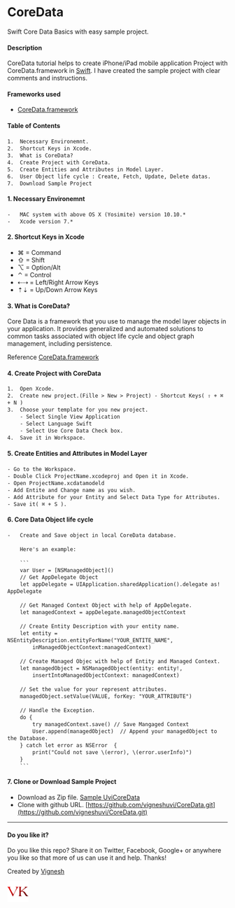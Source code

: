 # CoreData
Swift Core Data Basics with easy sample project.

#### 	Description

CoreData tutorial helps to create iPhone/iPad mobile application Project with CoreData.framework in [Swift](https://developer.apple.com/swift/). I have created the sample project with clear comments and instructions.

#### Frameworks used

* [CoreData.framework](https://developer.apple.com/library/mac/documentation/Cocoa/Conceptual/CoreData/index.html)

#### Table of Contents

	1.	Necessary Environemnt.
	2.	Shortcut Keys in Xcode.
	3.	What is CoreData?
	4.	Create Project with CoreData.
	5.	Create Entities and Attributes in Model Layer. 
	6.	User Object life cycle : Create, Fetch, Update, Delete datas.
	7.	Download Sample Project
  

#### 1. Necessary Environemnt

	-   MAC system with above OS X (Yosimite) version 10.10.*
	-   Xcode version 7.*

#### 2. Shortcut Keys in Xcode

* 	⌘ = Command
*	⇧ = Shift
*	⌥ = Option/Alt
*	⌃ = Control
*	⇠⇢ = Left/Right Arrow Keys
*	⇡⇣ = Up/Down Arrow Keys

#### 3. What is CoreData?

Core Data is a framework that you use to manage the model layer objects in your application. It provides generalized and automated solutions to common tasks associated with object life cycle and object graph management, including persistence.

Reference [CoreData.framework](https://developer.apple.com/library/mac/documentation/Cocoa/Conceptual/CoreData/index.html)

#### 4. Create Project with CoreData

	1. 	Open Xcode.
	2. 	Create new project.(Fille > New > Project) - Shortcut Keys( ⇧ + ⌘ + N )
	3.	Choose your template for you new project.
		- Select Single View Application
		- Select Language Swift
		- Select Use Core Data Check box.
	4. 	Save it in Workspace.

#### 5. Create Entities and Attributes in Model Layer

	- Go to the Workspace.
	- Double Click ProjectName.xcodeproj and Open it in Xcode.
	- Open ProjectName.xcdatamodeld
	- Add Entite and Change name as you wish.
	- Add Attribute for your Entity and Select Data Type for Attributes.
	- Save it( ⌘ + S ).

#### 6. Core Data Object life cycle

	-	Create and Save object in local CoreData database. 

		Here's an example:

		```
		var User = [NSManagedObject]()
		// Get AppDelegate Object       
		let appDelegate = UIApplication.sharedApplication().delegate as! AppDelegate

		// Get Managed Context Object with help of AppDelegate.
		let managedContext = appDelegate.managedObjectContext

		// Create Entity Description with your entity name.
		let entity =  NSEntityDescription.entityForName("YOUR_ENTITE_NAME",
		    inManagedObjectContext:managedContext)

		// Create Managed Objec with help of Entity and Managed Context.
		let managedObject = NSManagedObject(entity: entity!,
		    insertIntoManagedObjectContext: managedContext)

		// Set the value for your represent attributes.
		managedObject.setValue(VALUE, forKey: "YOUR_ATTRIBUTE")

		// Handle the Exception.
		do {
		    try managedContext.save() // Save Mangaged Context
		    User.append(managedObject)  // Append your managedObject to the Database.
		} catch let error as NSError  {
		    print("Could not save \(error), \(error.userInfo)")
		}
		```

#### 7. Clone or Download Sample Project

* Download as Zip file. [Sample UviCoreData](https://github.com/vigneshuvi/CoreData/archive/master.zip)	
* Clone with github URL. [https://github.com/vigneshuvi/CoreData.git](https://github.com/vigneshuvi/CoreData.git)

___

#### Do you like it?

Do you like this repo? Share it on Twitter, Facebook, Google+ or anywhere you like so that more of us can use it and help. Thanks!

Created by [Vignesh](http://vigneshuvi.github.io/) 

![alt text][logo]

[logo]: https://github.com/vigneshuvi/vigneshuvi.github.io/blob/master/favicon.ico/android-icon-48x48.png 

